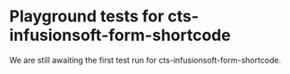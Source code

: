 # Playground tests for cts-infusionsoft-form-shortcode
We are still awaiting the first test run for cts-infusionsoft-form-shortcode.
